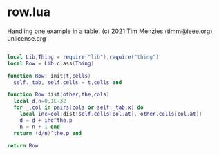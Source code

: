

# row.lua


Handling  one example in a table.
(c) 2021 Tim Menzies (timm@ieee.org) unlicense.org

```lua

local Lib,Thing = require("lib"),require("thing")
local Row = Lib.class(Thing)

function Row:_init(t,cells)
  self._tab, self.cells = t,cells end

function Row:dist(other,the,cols)
  local d,n=0,1E-32
  for _,col in pairs(cols or self._tab.x) do
    local inc=col:dist(self.cells[col.at], other.cells[col.at])
    d = d + inc^the.p
    n = n + 1 end
  return (d/n)^the.p end

return Row
```
